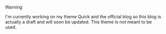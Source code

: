 > [!WARNING]
I'm currently working on my theme Quick and the official blog
so this blog is actually a draft and will soon be updated.
This theme is not meant to be used.

